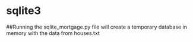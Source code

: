 # sqlite3

##Running the sqlite_mortgage.py file will create a temporary database in memory with the data from houses.txt
